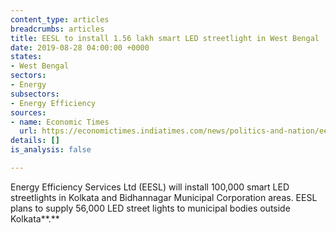 ```yaml
---
content_type: articles
breadcrumbs: articles
title: EESL to install 1.56 lakh smart LED streetlight in West Bengal
date: 2019-08-28 04:00:00 +0000
states:
- West Bengal
sectors:
- Energy
subsectors:
- Energy Efficiency
sources:
- name: Economic Times
  url: https://economictimes.indiatimes.com/news/politics-and-nation/eesl-to-install-1-56-lakh-smart-led-streetlight-in-west-bengal/articleshow/70791795.cms
details: []
is_analysis: false

---
```

Energy Efficiency Services Ltd (EESL) will install 100,000 smart LED streetlights in Kolkata and Bidhannagar Municipal Corporation areas. EESL plans to supply 56,000 LED street lights to municipal bodies outside Kolkata**.**